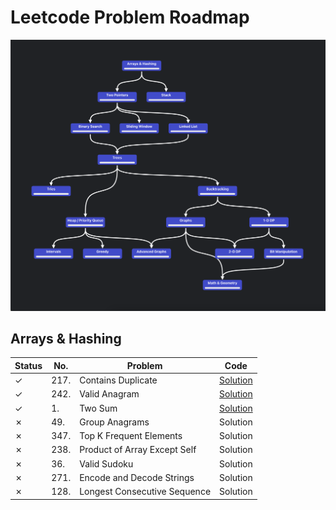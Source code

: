 # Leetcode Problem Roadmap

![Leetcode Roadmap](./assets/roadmap.png)

## Arrays & Hashing

| Status  | No.  | Problem                      | Code                                               |
| ------- | ---- | ---------------------------- | -------------------------------------------------- |
| &check; | 217. | Contains Duplicate           | [Solution](./217.%20Contains%20Duplicate/index.ts) |
| &check; | 242. | Valid Anagram                | [Solution](./242.%20Valid%20Anagram/index.ts)      |
| &check; | 1.   | Two Sum                      | [Solution](./1.%20Two%20Sum/index.ts)              |
| &cross; | 49.  | Group Anagrams               | Solution                                           |
| &cross; | 347. | Top K Frequent Elements      | Solution                                           |
| &cross; | 238. | Product of Array Except Self | Solution                                           |
| &cross; | 36.  | Valid Sudoku                 | Solution                                           |
| &cross; | 271. | Encode and Decode Strings    | Solution                                           |
| &cross; | 128. | Longest Consecutive Sequence | Solution                                           |
